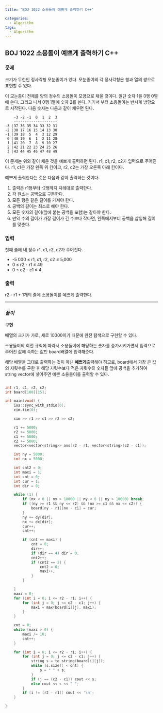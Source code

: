 ```yaml
---
title: "BOJ 1022 소용돌이 예쁘게 출력하기 C++"

categories:
  - Algorithm
tags:
  - Algorithm
---
```


## BOJ 1022 소용돌이 예쁘게 출력하기 C++

### 문제

크기가 무한인 정사각형 모눈종이가 있다. 모눈종이의 각 정사각형은 행과 열의 쌍으로 표현할 수 있다.

이 모눈종이 전체를 양의 정수의 소용돌이 모양으로 채울 것이다. 일단 숫자 1을 0행 0열에 쓴다. 그리고 나서 0행 1열에 숫자 2를 쓴다. 거기서 부터 소용돌이는 반시계 방향으로 시작된다. 다음 숫자는 다음과 같이 채우면 된다.

```
    -3 -2 -1  0  1  2  3
    --------------------
-3 |37 36 35 34 33 32 31
-2 |38 17 16 15 14 13 30
-1 |39 18  5  4  3 12 29
 0 |40 19  6  1  2 11 28
 1 |41 20  7  8  9 10 27
 2 |42 21 22 23 24 25 26
 3 |43 44 45 46 47 48 49
```

이 문제는 위와 같이 채운 것을 예쁘게 출력하면 된다. r1, c1, r2, c2가 입력으로 주어진다. r1, c1은 가장 왼쪽 위 칸이고, r2, c2는 가장 오른쪽 아래 칸이다.

예쁘게 출력한다는 것은 다음과 같이 출력하는 것이다.

1. 출력은 r1행부터 r2행까지 차례대로 출력한다.
2. 각 원소는 공백으로 구분한다.
3. 모든 행은 같은 길이를 가져야 한다.
4. 공백의 길이는 최소로 해야 한다.
5. 모든 숫자의 길이(앞에 붙는 공백을 포함)는 같아야 한다.
6. 만약 수의 길이가 가장 길이가 긴 수보다 작다면, 왼쪽에서부터 공백을 삽입해 길이를 맞춘다.

### 입력

첫째 줄에 네 정수 r1, c1, r2, c2가 주어진다.

- -5 000 ≤ r1, c1, r2, c2 ≤ 5,000
- 0 ≤ r2 - r1 ≤ 49
- 0 ≤ c2 - c1 ≤ 4

### 출력

r2 - r1 + 1개의 줄에 소용돌이를 예쁘게 출력한다.

---

### _풀이_

**구현**

배열의 크기가 가로, 새로 10000이기 때문에 완전 탐색으로 구현할 수 있다.

소용돌이의 회전 규칙에 따라서 소용돌이에 해당하는 숫자를 증가시켜가면서 입력으로 주어진 값에 속하는 값만 board배열에 입력해준다.

해당 배열을 그대로 출력하는 것이 아닌 **예쁘게**출력해야 하므로, board에서 가장 큰 값의 자릿수를 구한 후 해당 자릿수보다 적은 자릿수의 숫자들 앞에 공백을 추가하여 string vector에 넣어주면 예쁜 소용돌이를 출력할 수 있다.

```c++

int r1, c1, r2, c2;
int board[100][15];

int main(void) {
    ios::sync_with_stdio(0);
    cin.tie(0);

    cin >> r1 >> c1 >> r2 >> c2;

    r1 += 5000;
    r2 += 5000;
    c1 += 5000;
    c2 += 5000;
    vector<vector<string>> ans(r2 - r1, vector<string>(c2 - c1));

    int ny = 5000;
    int nx = 5000;

    int cnt2 = 0;
    int maxi = 1;
    int cnt = 0;
    int cur = 1;
    int dir = 0;

    while (1) {
        if (nx < 0 || nx > 10000 || ny < 0 || ny > 10000) break;
        if ((ny >= r1 && ny <= r2) && (nx >= c1 && nx <= c2)) {
            board[ny - r1][nx - c1] = cur;
        }
        ny += dy[dir];
        nx += dx[dir];
        cur++;
        cnt++;

        if (cnt == maxi) {
            cnt = 0;
            dir++;
            if (dir == 4) dir = 0;
            cnt2++;
            if (cnt2 == 2) {
                cnt2 = 0;
                maxi++;
            }
        }

    }
    maxi = 0;
    for (int i = 0; i <= r2 - r1; i++) {
        for (int j = 0; j <= c2 - c1; j++) {
            maxi = max(board[i][j], maxi);
        }
    }

    cnt = 0;
    while (maxi > 0) {
        maxi /= 10;
        cnt++;
    }

    for (int i = 0; i <= r2 - r1; i++) {
        for (int j = 0; j <= c2 - c1; j++) {
            string s = to_string(board[i][j]);
            while (s.size() < cnt) {
                s = " " + s;
            }
            if (j == (c2 - c1)) cout << s;
            else cout << s << " ";
        }
        if (i != (r2 - r1)) cout << '\n';
    }

}

```
